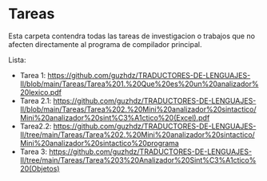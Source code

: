 # Tareas
Esta carpeta contendra todas las tareas de investigacion o trabajos que no afecten directamente al programa de compilador principal.

Lista:
  - Tarea 1: https://github.com/guzhdz/TRADUCTORES-DE-LENGUAJES-II/blob/main/Tareas/Tarea%201.%20Que%20es%20un%20analizador%20lexico.pdf
  - Tarea 2.1: https://github.com/guzhdz/TRADUCTORES-DE-LENGUAJES-II/blob/main/Tareas/Tarea%202.%20Mini%20analizador%20sintactico/Mini%20analizador%20sint%C3%A1ctico%20(Excel).pdf
- Tarea2.2: https://github.com/guzhdz/TRADUCTORES-DE-LENGUAJES-II/tree/main/Tareas/Tarea%202.%20Mini%20analizador%20sintactico/Mini%20analizador%20sintactico%20programa
- Tarea 3: https://github.com/guzhdz/TRADUCTORES-DE-LENGUAJES-II/tree/main/Tareas/Tarea%203%20Analizador%20Sint%C3%A1ctico%20(Objetos)
